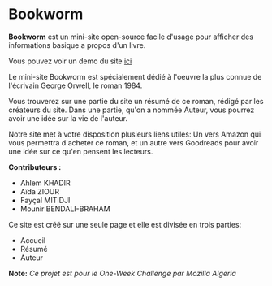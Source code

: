 Bookworm
========

**Bookworm** est un mini-site open-source facile d'usage pour afficher des informations basique a propos d'un livre.

Vous pouvez voir un demo du site [ici](http://fm94.github.com/bookworm)

Le mini-site Bookworm est spécialement dédié à l'oeuvre la plus connue de l'écrivain George Orwell, le roman 1984. 

Vous trouverez sur une partie du site un résumé de ce roman, rédigé par les créateurs du site. Dans une partie, qu'on a nommée Auteur, vous pourrez avoir une idée sur la vie de l'auteur.

Notre site met à votre disposition plusieurs liens utiles: Un vers Amazon qui vous permettra d'acheter ce roman, et un autre vers Goodreads pour avoir une idée sur ce qu'en pensent les lecteurs.

**Contributeurs :**

* Ahlem KHADIR
* Aïda ZIOUR
* Fayçal MITIDJI
* Mounir BENDALI-BRAHAM

Ce site est créé sur une seule page et elle est divisée en trois parties:
- Accueil
- Résumé
- Auteur

**Note:** *Ce projet est pour le One-Week Challenge par Mozilla Algeria*